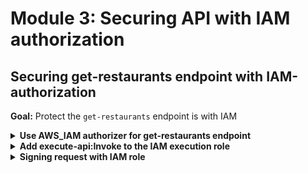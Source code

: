 # Module 3: Securing API with IAM authorization

## Securing get-restaurants endpoint with IAM-authorization

**Goal:** Protect the `get-restaurants` endpoint is with IAM

<details>
<summary><b>Use AWS_IAM authorizer for get-restaurants endpoint</b></summary><p>

1. Modify `serverless.yml` to add `authorizer: aws_iam` to the `get-restaurants` endpoint

```yml
get-restaurants:
  handler: functions/get-restaurants.handler
  events:
    - http:
        path: /restaurants/
        method: get
        authorizer: aws_iam
  environment:
    restaurants_table: restaurants-yancui
```
</p></details>

<details>
<summary><b>Add execute-api:Invoke to the IAM execution role</b></summary><p>

1. Install `serverless-pseudo-parameters` as dev dependency

`npm install --save-dev serverless-pseudo-parameters`

Take a look at the [github repo](https://github.com/svdgraaf/serverless-pseudo-parameters) to see how this plugin works

2. Modify `serverless.yml` to add a `plugins` section

```yml
plugins:
  - serverless-pseudo-parameters
```

3. Modify `serverless.yml` to update the `iamRoleStatements` property

```yml
iamRoleStatements:
  - Effect: Allow
    Action: dynamodb:scan
    Resource:
      Fn::GetAtt:
        - restaurantsTable
        - Arn
  - Effect: Allow
    Action: execute-api:Invoke
    Resource: arn:aws:execute-api:#{AWS::Region}:#{AWS::AccountId}:*/*/GET/restaurants
```

</p></details>

<details>
<summary><b>Signing request with IAM role</b></summary><p>

1. Install `aws4` as dependency

`npm install --save aws4`

2. Modify `get-index.js` to the following

```javascript
const fs = require("fs")
const Mustache = require('mustache')
const http = require('superagent-promise')(require('superagent'), Promise)
const aws4 = require('aws4')
const URL = require('url')

const restaurantsApiRoot = process.env.restaurants_api
const days = ['Sunday', 'Monday', 'Tuesday', 'Wednesday', 'Thursday', 'Friday', 'Saturday']

let html

function loadHtml () {
  if (!html) {
    console.log('loading index.html...')
    html = fs.readFileSync('static/index.html', 'utf-8')
    console.log('loaded')
  }
  
  return html
}

const getRestaurants = async () => {
  const url = URL.parse(restaurantsApiRoot)
  const opts = {
    host: url.hostname, 
    path: url.pathname
  }

  aws4.sign(opts)

  return (await http
    .get(restaurantsApiRoot)
    .set('Host', opts.headers['Host'])
    .set('X-Amz-Date', opts.headers['X-Amz-Date'])
    .set('Authorization', opts.headers['Authorization'])
    .set('X-Amz-Security-Token', opts.headers['X-Amz-Security-Token'])
  ).body
}

module.exports.handler = async (event, context) => {
  const template = loadHtml()
  const restaurants = await getRestaurants()
  const dayOfWeek = days[new Date().getDay()]
  const html = Mustache.render(template, { dayOfWeek, restaurants })
  const response = {
    statusCode: 200,
    headers: {
      'Content-Type': 'text/html; charset=UTF-8'
    },
    body: html
  }

  return response
}
```

3. Deploy the project

`npm run sls -- deploy -r us-east-1 -s dev`

Reload the `index.html` and it should still work. If you curl the `/restaurants` endpoint you should see

```
{
  message: "Missing Authentication Token"
}
```

</p></details>